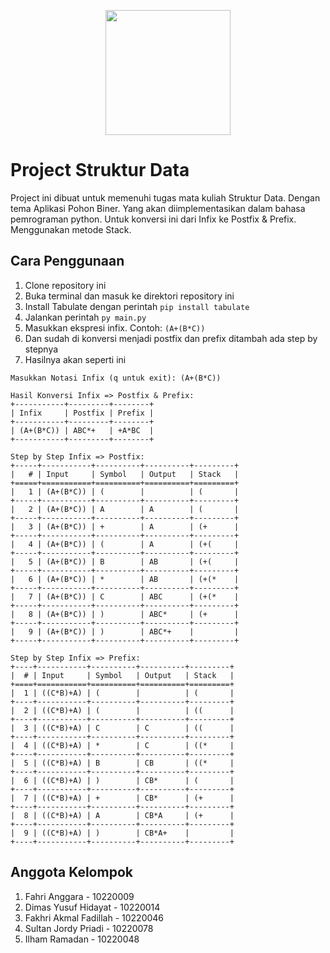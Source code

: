 <p align="center"><a href="https://bsi.ac.id" target="_blank"><img src="https://pbs.twimg.com/media/DpNiWO7UcAUQKEq.png" width="200"></a></p>

# Project Struktur Data

Project ini dibuat untuk memenuhi tugas mata kuliah Struktur Data. Dengan tema Aplikasi Pohon Biner. Yang akan diimplementasikan dalam bahasa pemrograman python. Untuk konversi ini dari Infix ke Postfix & Prefix. Menggunakan metode Stack.

## Cara Penggunaan

1. Clone repository ini
2. Buka terminal dan masuk ke direktori repository ini
3. Install Tabulate dengan perintah `pip install tabulate`
4. Jalankan perintah `py main.py`
5. Masukkan ekspresi infix. Contoh: `(A+(B*C))`
6. Dan sudah di konversi menjadi postfix dan prefix ditambah ada step by stepnya
7. Hasilnya akan seperti ini

```
Masukkan Notasi Infix (q untuk exit): (A+(B*C))

Hasil Konversi Infix => Postfix & Prefix:
+-----------+---------+--------+
| Infix     | Postfix | Prefix |
+-----------+---------+--------+
| (A+(B*C)) | ABC*+   | +A*BC  |
+-----------+---------+--------+

Step by Step Infix => Postfix:
+-----+-----------+----------+----------+---------+
|   # | Input     | Symbol   | Output   | Stack   |
+=====+===========+==========+==========+=========+
|   1 | (A+(B*C)) | (        |          | (       |
+-----+-----------+----------+----------+---------+
|   2 | (A+(B*C)) | A        | A        | (       |
+-----+-----------+----------+----------+---------+
|   3 | (A+(B*C)) | +        | A        | (+      |
+-----+-----------+----------+----------+---------+
|   4 | (A+(B*C)) | (        | A        | (+(     |
+-----+-----------+----------+----------+---------+
|   5 | (A+(B*C)) | B        | AB       | (+(     |
+-----+-----------+----------+----------+---------+
|   6 | (A+(B*C)) | *        | AB       | (+(*    |
+-----+-----------+----------+----------+---------+
|   7 | (A+(B*C)) | C        | ABC      | (+(*    |
+-----+-----------+----------+----------+---------+
|   8 | (A+(B*C)) | )        | ABC*     | (+      |
+-----+-----------+----------+----------+---------+
|   9 | (A+(B*C)) | )        | ABC*+    |         |
+-----+-----------+----------+----------+---------+

Step by Step Infix => Prefix:
+----+-----------+----------+----------+---------+
|  # | Input     | Symbol   | Output   | Stack   |
+====+===========+==========+==========+=========+
|  1 | ((C*B)+A) | (        |          | (       |
+----+-----------+----------+----------+---------+
|  2 | ((C*B)+A) | (        |          | ((      |
+----+-----------+----------+----------+---------+
|  3 | ((C*B)+A) | C        | C        | ((      |
+----+-----------+----------+----------+---------+
|  4 | ((C*B)+A) | *        | C        | ((*     |
+----+-----------+----------+----------+---------+
|  5 | ((C*B)+A) | B        | CB       | ((*     |
+----+-----------+----------+----------+---------+
|  6 | ((C*B)+A) | )        | CB*      | (       |
+----+-----------+----------+----------+---------+
|  7 | ((C*B)+A) | +        | CB*      | (+      |
+----+-----------+----------+----------+---------+
|  8 | ((C*B)+A) | A        | CB*A     | (+      |
+----+-----------+----------+----------+---------+
|  9 | ((C*B)+A) | )        | CB*A+    |         |
+----+-----------+----------+----------+---------+
```

## Anggota Kelompok

1. Fahri Anggara - 10220009
2. Dimas Yusuf Hidayat - 10220014
3. Fakhri Akmal Fadillah - 10220046
4. Sultan Jordy Priadi - 10220078
5. Ilham Ramadan - 10220048
